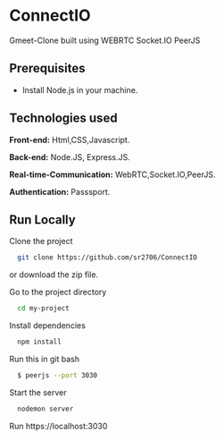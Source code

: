 # ConnectIO
Gmeet-Clone built using WEBRTC Socket.IO PeerJS

## Prerequisites
- Install Node.js in your machine.
## Technologies used

**Front-end:** Html,CSS,Javascript.

**Back-end:** Node.JS, Express.JS.

**Real-time-Communication:** WebRTC,Socket.IO,PeerJS.

**Authentication:** Passsport.
## Run Locally

Clone the project

```bash
  git clone https://github.com/sr2706/ConnectIO
```
or download the zip file.

Go to the project directory

```bash
  cd my-project
```

Install dependencies

```bash
  npm install
```
Run this in git bash
```bash
  $ peerjs --port 3030
```
Start the server

```bash
  nodemon server
```
Run 
https://localhost:3030
